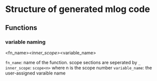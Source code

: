 # Structure of generated mlog code

## Functions

### variable naming

<fn_name>_<inner_scope>_<variable_name>

`fn_name`: name of the function. scope sections are seperated by `_`
`inner_scope`: `scope<n>` where n is the scope number
`variable_name`: the user-assigned varaible name
